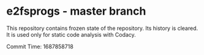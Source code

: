 # e2fsprogs - master branch

This repository contains frozen state of the repository.
Its history is cleared. It is used only for static code
analysis with Codacy.

Commit Time: 1687858718